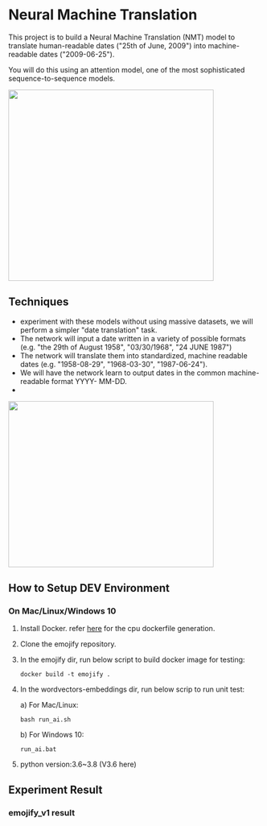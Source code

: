 # Neural Machine Translation
This project is to build a Neural Machine Translation (NMT) model to translate human-readable dates ("25th of June, 2009") 
into machine-readable dates ("2009-06-25").

You will do this using an attention model, one of the most sophisticated sequence-to-sequence models.

<img align='middle' src="docs/1.data_set.jpg" width="90%" height="380">

## Techniques
* experiment with these models without using massive datasets, we will perform a simpler "date translation" task.
* The network will input a date written in a variety of possible formats (e.g. "the 29th of August 1958", "03/30/1968", "24 JUNE 1987")
* The network will translate them into standardized, machine readable dates (e.g. "1958-08-29", "1968-03-30", "1987-06-24").
* We will have the network learn to output dates in the common machine-readable format YYYY- MM-DD.
* 
<img align='middle' src="docs/2.emo_model.jpg" width="90%" height="330">

## How to Setup DEV Environment
### On Mac/Linux/Windows 10
1. Install Docker. refer [here](https://github.com/tensorflow/tensorflow/blob/master/tensorflow/tools/dockerfiles/dockerfiles/cpu.Dockerfile) for the cpu dockerfile generation.
2. Clone the emojify repository.
3. In the emojify dir, run below script to build docker image for testing:
    ```
    docker build -t emojify .
    ```
4. In the wordvectors-embeddings dir, run below scrip to run unit test:

    a) For Mac/Linux:
    ```
    bash run_ai.sh
    ```
    b) For Windows 10: 
    ```
    run_ai.bat
    ```
5. python version:3.6~3.8 (V3.6 here)
## Experiment Result
### emojify_v1 result
```
```
